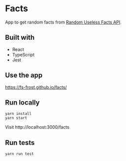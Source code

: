 # Facts

App to get random facts from [Random Useless Facts API](https://uselessfacts.jsph.pl/).

## Built with

-   React
-   TypeScript
-   Jest

## Use the app

https://fs-frost.github.io/facts/

## Run locally

```shell
yarn install
yarn start
```

Visit http://localhost:3000/facts

## Run tests

```shell
yarn run test
```
